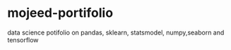 # mojeed-portifolio
data science potifolio on pandas, sklearn, statsmodel, numpy,seaborn and tensorflow
